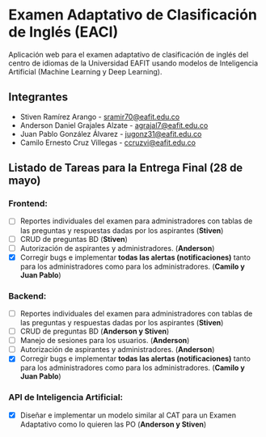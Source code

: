 # Examen Adaptativo de Clasificación de Inglés (EACI)

Aplicación web para el examen adaptativo de clasificación de inglés del centro de idiomas de la Universidad EAFIT usando modelos de Inteligencia Artificial (Machine Learning y Deep Learning). 

## Integrantes

  - Stiven Ramírez Arango - sramir70@eafit.edu.co
  - Anderson Daniel Grajales Alzate - agrajal7@eafit.edu.co
  - Juan Pablo González Álvarez - jugonz31@eafit.edu.co
  - Camilo Ernesto Cruz Villegas - ccruzvi@eafit.edu.co

## Listado de Tareas para la Entrega Final (28 de mayo)

### Frontend:

- [ ] Reportes individuales del examen para administradores con tablas de las preguntas y respuestas dadas por los aspirantes (**Stiven**)
- [ ] CRUD de preguntas BD (**Stiven**)
- [ ] Autorización de aspirantes y administradores. (**Anderson**)
- [X] Corregir bugs e implementar **todas las alertas (notificaciones)** tanto para los administradores como para los administradores. (**Camilo y Juan Pablo**)

### Backend:

- [ ] Reportes individuales del examen para administradores con tablas de las preguntas y respuestas dadas por los aspirantes (**Stiven**)
- [ ] CRUD de preguntas BD (**Anderson y Stiven**)
- [ ] Manejo de sesiones para los usuarios. (**Anderson**)
- [ ] Autorización de aspirantes y administradores. (**Anderson**)
- [X] Corregir bugs e implementar **todas las alertas (notificaciones)** tanto para los administradores como para los administradores. (**Camilo y Juan Pablo**)

### API de Inteligencia Artificial:

- [x] Diseñar e implementar un modelo similar al CAT para un Examen Adaptativo como lo quieren las PO (**Anderson y Stiven**)
